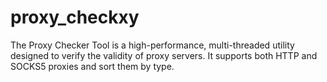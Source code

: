 # proxy_checkxy
The Proxy Checker Tool is a high-performance, multi-threaded utility designed to verify the validity of proxy servers. It supports both HTTP and SOCKS5 proxies and sort them by type.
